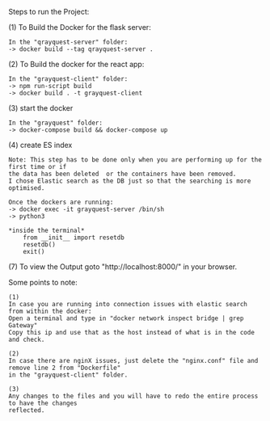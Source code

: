 Steps to run the Project:


(1) To Build the Docker for the flask server:
```
In the "qrayquest-server" folder:
-> docker build --tag qrayquest-server .
```

(2) To Build the docker for the react app:
```
In the "grayquest-client" folder:
-> npm run-script build
-> docker build . -t grayquest-client
```

(3) start the docker
```
In the "grayquest" folder:
-> docker-compose build && docker-compose up
```

(4) create ES index
```
Note: This step has to be done only when you are performing up for the first time or if 
the data has been deleted  or the containers have been removed.
I chose Elastic search as the DB just so that the searching is more optimised.

Once the dockers are running:
-> docker exec -it grayquest-server /bin/sh
-> python3

*inside the terminal*
    from __init__ import resetdb
    resetdb()
    exit()
```

(7) To view the Output goto "http://localhost:8000/" in your browser.



Some points to note:
```
(1)
In case you are running into connection issues with elastic search from within the docker:
Open a terminal and type in "docker network inspect bridge | grep Gateway"
Copy this ip and use that as the host instead of what is in the code and check.

(2)
In case there are nginX issues, just delete the "nginx.conf" file and remove line 2 from "Dockerfile"
in the "grayquest-client" folder. 

(3)
Any changes to the files and you will have to redo the entire process to have the changes 
reflected.
```